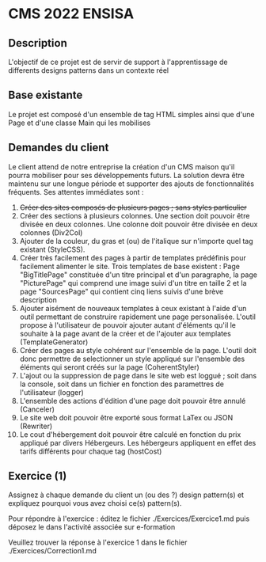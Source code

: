 # CMS 2022 ENSISA

## Description 

L'objectif de ce projet est de servir de support à l'apprentissage de differents designs patterns dans un contexte réel

## Base existante 

Le projet est composé d'un ensemble de tag HTML simples ainsi que d'une Page et d'une classe Main qui les mobilises

## Demandes du client 

Le client attend de notre entreprise la création d'un CMS maison qu'il pourra mobiliser pour ses développements futurs. La solution devra être maintenu sur une longue période et supporter des ajouts de fonctionnalités fréquents. Ses attentes immédiates sont :
<ol>
    <li><s>Créer des sites composés de plusieurs pages ; sans styles particulier</s></li>
	<li>Créer des sections à plusieurs colonnes. Une section doit pouvoir être divisée en deux colonnes. Une colonne doit pouvoir être divisée en deux colonnes (Div2Col)</li>
	<li>Ajouter de la couleur, du gras et (ou) de l'italique sur n'importe quel tag existant (StyleCSS).</li>
	<li>Créer très facilement des pages à partir de templates prédéfinis pour facilement alimenter le site. Trois templates de base existent : Page "BigTitlePage" constituée d'un titre principal et d'un paragraphe, la page "PicturePage" qui comprend une image suivi d'un titre en taille 2 et la page "SourcesPage" qui contient cinq liens suivis d'une brève description</li>
	<li>Ajouter aisément de nouveaux templates à ceux existant à l'aide d'un outil permettant de construire rapidement une page personalisée. L'outil propose à l'utilisateur de pouvoir ajouter autant d'éléments qu'il le souhaite à la page avant de la créer et de l'ajouter aux templates (TemplateGenerator)
	<li>Créer des pages au style cohérent sur l'ensemble de la page. L'outil doit donc permettre de selectionner un style appliqué sur l'ensemble des éléments qui seront créés sur la page (CoherentStyler)</li>
	<li>L'ajout ou la suppression de page dans le site web est loggué ; soit dans la console, soit dans un fichier en fonction des paramettres de l'utilisateur (logger)</li>
	<li>L'ensemble des actions d'édition d'une page doit pouvoir être annulé (Canceler)</li>
	<li>Le site web doit pouvoir être exporté sous format LaTex ou JSON (Rewriter)</li>
	<li>Le cout d'hébergement doit pouvoir être calculé en fonction du prix appliqué par divers Hébergeurs. Les hébergeurs appliquent en effet des tarifs différents pour chaque tag (hostCost)</li>
</ol>


## Exercice (1)

Assignez à chaque demande du client un (ou des ?) design pattern(s) et expliquez pourquoi vous avez choisi ce(s) pattern(s).

Pour répondre à l'exercice : éditez le fichier ./Exercices/Exercice1.md puis déposez le dans l'activité associée sur e-formation

Veuillez trouver la réponse à l'exercice 1 dans le fichier ./Exercices/Correction1.md




